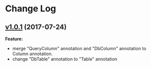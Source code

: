# Change Log

## [v1.0.1](https://github.com/wz2cool/mybatis-dynamic-query/tree/v1.0.1) (2017-07-24)

**Feature:**
- merge "QueryColumn" annotation and "DbColumn" annotation to Column annotation.
- change "DbTable" annotation to "Table" annotation